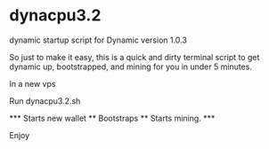 # dynacpu3.2
dynamic startup script for Dynamic version 1.0.3


So just to make it easy, this is a quick and dirty terminal script to get dynamic up, bootstrapped, and mining for you in under 5 minutes.

In a new vps

Run dynacpu3.2.sh

*** Starts new wallet **
Bootstraps **
Starts mining. ***

Enjoy
